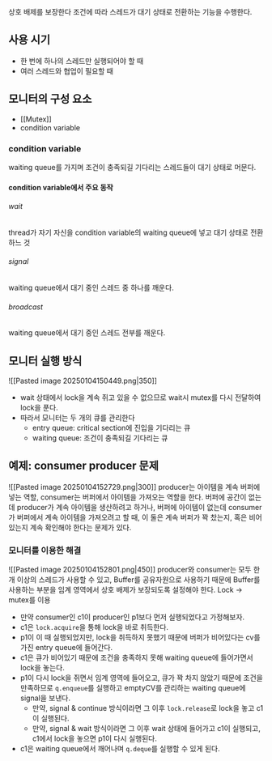 상호 배제를 보장한다
조건에 따라 스레드가 대기 상태로 전환하는 기능을 수행한다.
## 사용 시기
- 한 번에 하나의 스레드만 실행되어야 할 때
- 여러 스레드와 협업이 필요할 때
## 모니터의 구성 요소
- [[Mutex]]
- condition variable
### condition variable
waiting queue를 가지며 조건이 충족되길 기다리는 스레드들이 대기 상태로 머문다.
#### condition variable에서 주요 동작
###### wait
thread가 자기 자신을 condition variable의 waiting queue에 넣고 대기 상태로 전환하느 것
###### signal
waiting queue에서 대기 중인 스레드 중 하나를 깨운다.
###### broadcast
waiting queue에서 대기 중인 스레드 전부를 깨운다.
## 모니터 실행 방식
![[Pasted image 20250104150449.png|350]]
- wait 상태에서 lock을 계속 쥐고 있을 수 없으므로 wait시 mutex를 다시 전달하여 lock을 푼다.
- 따라서 모니터는 두 개의 큐를 관리한다
	- entry queue: critical section에 진입을 기다리는 큐
	- waiting queue: 조건이 충족되길 기다리는 큐
## 예제: consumer producer 문제
![[Pasted image 20250104152729.png|300]]
producer는 아이템을 계속 버퍼에 넣는 역할, consumer는 버퍼에서 아이템을 가져오는 역할을 한다.
버퍼에 공간이 없는데 producer가 계속 아이템을 생산하려고 하거나, 
버퍼에 아이템이 없는데 consumer가 버퍼에서 계속 아이템을 가져오려고 할 때,
이 둘은 계속 버퍼가 꽉 찼는지, 혹은 비어있는지 계속 확인해야 한다는 문제가 있다.
### 모니터를 이용한 해결
![[Pasted image 20250104152801.png|450]]
producer와 consumer는 모두 한 개 이상의 스레드가 사용할 수 있고, Buffer를 공유자원으로 사용하기 때문에 Buffer를 사용하는 부분을 임계 영역에서 상호 배제가 보장되도록 설정해야 한다.
Lock -> mutex를 이용

- 만약 consumer인 c1이 producer인 p1보다 먼저 실행되었다고 가정해보자.
- c1은 `lock.acquire`을 통해 lock을 바로 취득한다.
- p1이 이 때 실행되었지만, lock을 취득하지 못했기 때문에 버퍼가 비어있다는 cv를 가진 entry queue에 들어간다.
- c1은 큐가 비어있기 때문에 조건을 충족하지 못해 waiting queue에 들어가면서 lock을 놓는다.
- p1이 다시 lock을 쥐면서 임계 영역에 들어오고, 큐가 꽉 차지 않았기 때문에 조건을 만족하므로 `q.enqueue`를 실행하고 emptyCV를 관리하는 waiting queue에 signal을 보낸다. 
	- 만약, signal & continue 방식이라면 그 이후 `lock.release`로 lock을 놓고 c1이 실행된다.
	- 만약, signal & wait 방식이라면 그 이후 wait 상태에 들어가고 c1이 실행되고, c1에서 lock을 놓으면 p1이 다시 실행된다.
- c1은 waiting queue에서 깨어나며 `q.deque`를 실행할 수 있게 된다.

